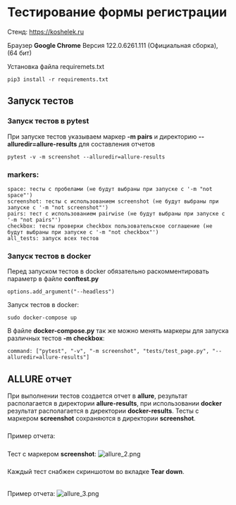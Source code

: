 # Тестирование формы регистрации
Стенд: https://koshelek.ru 

Браузер __Google Chrome__ Версия 122.0.6261.111 (Официальная сборка), (64 бит)

Установка файла requiremets.txt
````
pip3 install -r requirements.txt
````
## Запуск тестов

### Запуск тестов в pytest
При запуске тестов указываем маркер __-m pairs__ и директорию __--alluredir=allure-results__
для составления отчетов
````
pytest -v -m screenshot --alluredir=allure-results
````
### markers:
````
space: тесты с пробелами (не будут выбраны при запуске с '-m "not space"')
screenshot: тесты с использованием screenshot (не будут выбраны при запуске с '-m "not screenshot"')
pairs: тест с использованием pairwise (не будут выбраны при запуске с '-m "not pairs"')
checkbox: тесты проверки checkbox пользовательское соглашение (не будут выбраны при запуске с '-m "not checkbox"')
all_tests: запуск всех тестов
````
### Запуск тестов в docker
Перед запуском тестов в docker обязательно раскомментировать параметр в файле __conftest.py__ 
````
options.add_argument("--headless")
````
Запуск тестов в docker:
````
sudo docker-compose up
````
В файле __docker-compose.py__ так же можно менять маркеры для запуска различных тестов __-m checkbox__:
````
command: ["pytest", "-v", "-m screenshot", "tests/test_page.py", "--alluredir=allure-results"]
````
## ALLURE отчет
При выполнении тестов создается отчет в __allure__, результат располагается в директории __allure-results__,
при использовании __docker__ результат располагается в директории __docker-results__.
Тесты с маркером __screenshot__ сохраняются в директории __screenshot__.
#####
Пример отчета:

#####
Тест с маркером __screenshot__:
![allure_2.png](/image/allure_2.png)
#####
Каждый тест снабжен скриншотом во вкладке __Tear down__.
######
Пример отчета:
![allure_3.png](/image/allure_3.png)





